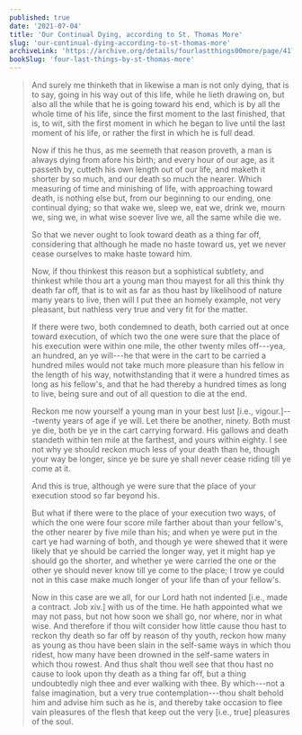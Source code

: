 ```yaml
---
published: true
date: '2021-07-04'
title: 'Our Continual Dying, according to St. Thomas More'
slug: 'our-continual-dying-according-to-st-thomas-more'
archiveLink: 'https://archive.org/details/fourlastthings00more/page/41?view=theater'
bookSlug: 'four-last-things-by-st-thomas-more'
---
```


> And surely me thinketh that in likewise a man is not only dying, that is to say, going in his way out of this life, while he lieth drawing on, but also all the while that he is going toward his end, which is by all the whole time of his life, since the first moment to the last finished, that is, to wit, sith the first moment in which he began to live until the last moment of his life, or rather the first in which he is full dead.
>
> Now if this he thus, as me seemeth that reason proveth, a man is always dying from afore his birth; and every hour of our age, as it passeth by, cutteth his own length out of our life, and maketh it shorter by so much, and our death so much the nearer. Which measuring of time and minishing of life, with approaching toward death, is nothing else but, from our beginning to our ending, one continual dying; so that wake we, sleep we, eat we, drink we, mourn we, sing we, in what wise soever live we, all the same while die we.
>
> So that we never ought to look toward death as a thing far off, considering that although he made no haste toward us, yet we never cease ourselves to make haste toward him.
>
> Now, if thou thinkest this reason but a sophistical subtlety, and thinkest while thou art a young man thou mayest for all this think thy death far off, that is to wit as far as thou hast by likelihood of nature many years to live, then will I put thee an homely example, not very pleasant, but nathless very true and very fit for the matter.
>
> If there were two, both condemned to death, both carried out at once toward execution, of which two the one were sure that the place of his execution were within one mile, the other twenty miles off---yea, an hundred, an ye will---he that were in the cart to be carried a hundred miles would not take much more pleasure than his fellow in the length of his way, notwithstanding that it were a hundred times as long as his fellow's, and that he had thereby a hundred times as long to live, being sure and out of all question to die at the end.
>
> Reckon me now yourself a young man in your best lust [i.e., vigour.]---twenty years of age if ye will. Let there be another, ninety. Both must ye die, both be ye in the cart carrying forward. His gallows and death standeth within ten mile at the farthest, and yours within eighty. I see not why ye should reckon much less of your death than he, though your way be longer, since ye be sure ye shall never cease riding till ye come at it.
>
> And this is true, although ye were sure that the place of your execution stood so far beyond his.
>
> But what if there were to the place of your execution two ways, of which the one were four score mile farther about than your fellow's, the other nearer by five mile than his; and when ye were put in the cart ye had warning of both, and though ye were shewed that it were likely that ye should be carried the longer way, yet it might hap ye should go the shorter, and whether ye were carried the one or the other ye should never know till ye come to the place; I trow ye could not in this case make much longer of your life than of your fellow's.
>
> Now in this case are we all, for our Lord hath not indented [i.e., made a contract. Job xiv.] with us of the time. He hath appointed what we may not pass, but not how soon we shall go, nor where, nor in what wise. And therefore if thou wilt consider how little cause thou hast to reckon thy death so far off by reason of thy youth, reckon how many as young as thou have been slain in the self-same ways in which thou ridest, how many have been drowned in the self-same waters in which thou rowest. And thus shalt thou well see that thou hast no cause to look upon thy death as a thing far off, but a thing undoubtedly nigh thee and ever walking with thee. By which---not a false imagination, but a very true contemplation---thou shalt behold him and advise him such as he is, and thereby take occasion to flee vain pleasures of the flesh that keep out the very [i.e., true] pleasures of the soul.